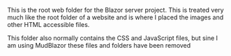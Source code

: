 This is the root web folder for the Blazor server project. This is treated very much like the root folder of a website
and is where I placed the images and other HTML accessible files.

This folder also normally contains the CSS and JavaScript files, but sine I am using MudBlazor these files and folders have been removed
